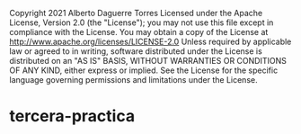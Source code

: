 Copyright 2021 Alberto Daguerre Torres
Licensed under the Apache License, Version 2.0 (the "License");
you may not use this file except in compliance with the License.
You may obtain a copy of the License at
http://www.apache.org/licenses/LICENSE-2.0
Unless required by applicable law or agreed to in writing, 
software
distributed under the License is distributed on an "AS IS" BASIS,
WITHOUT WARRANTIES OR CONDITIONS OF ANY KIND, either express or 
implied.
See the License for the specific language governing permissions 
and
limitations under the License.


# tercera-practica
